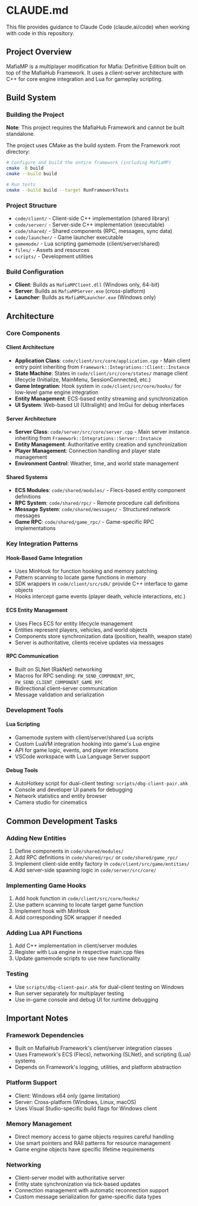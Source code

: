 # CLAUDE.md

This file provides guidance to Claude Code (claude.ai/code) when working with code in this repository.

## Project Overview

MafiaMP is a multiplayer modification for Mafia: Definitive Edition built on top of the MafiaHub Framework. It uses a client-server architecture with C++ for core engine integration and Lua for gameplay scripting.

## Build System

### Building the Project

**Note**: This project requires the MafiaHub Framework and cannot be built standalone.

The project uses CMake as the build system. From the Framework root directory:

```bash
# Configure and build the entire framework (including MafiaMP)
cmake -B build
cmake --build build

# Run tests
cmake --build build --target RunFrameworkTests
```

### Project Structure

- `code/client/` - Client-side C++ implementation (shared library)
- `code/server/` - Server-side C++ implementation (executable)
- `code/shared/` - Shared components (RPC, messages, sync data)
- `code/launcher/` - Game launcher executable
- `gamemode/` - Lua scripting gamemode (client/server/shared)
- `files/` - Assets and resources
- `scripts/` - Development utilities

### Build Configuration

- **Client**: Builds as `MafiaMPClient.dll` (Windows only, 64-bit)
- **Server**: Builds as `MafiaMPServer.exe` (cross-platform)
- **Launcher**: Builds as `MafiaMPLauncher.exe` (Windows only)

## Architecture

### Core Components

#### Client Architecture
- **Application Class**: `code/client/src/core/application.cpp` - Main client entry point inheriting from `Framework::Integrations::Client::Instance`
- **State Machine**: States in `code/client/src/core/states/` manage client lifecycle (Initialize, MainMenu, SessionConnected, etc.)
- **Game Integration**: Hook system in `code/client/src/core/hooks/` for low-level game engine integration
- **Entity Management**: ECS-based entity streaming and synchronization
- **UI System**: Web-based UI (Ultralight) and ImGui for debug interfaces

#### Server Architecture
- **Server Class**: `code/server/src/core/server.cpp` - Main server instance inheriting from `Framework::Integrations::Server::Instance`
- **Entity Management**: Authoritative entity creation and synchronization
- **Player Management**: Connection handling and player state management
- **Environment Control**: Weather, time, and world state management

#### Shared Systems
- **ECS Modules**: `code/shared/modules/` - Flecs-based entity component definitions
- **RPC System**: `code/shared/rpc/` - Remote procedure call definitions
- **Message System**: `code/shared/messages/` - Structured network messages
- **Game RPC**: `code/shared/game_rpc/` - Game-specific RPC implementations

### Key Integration Patterns

#### Hook-Based Game Integration
- Uses MinHook for function hooking and memory patching
- Pattern scanning to locate game functions in memory
- SDK wrappers in `code/client/src/sdk/` provide C++ interface to game objects
- Hooks intercept game events (player death, vehicle interactions, etc.)

#### ECS Entity Management
- Uses Flecs ECS for entity lifecycle management
- Entities represent players, vehicles, and world objects
- Components store synchronization data (position, health, weapon state)
- Server is authoritative, clients receive updates via messages

#### RPC Communication
- Built on SLNet (RakNet) networking
- Macros for RPC sending: `FW_SEND_COMPONENT_RPC`, `FW_SEND_CLIENT_COMPONENT_GAME_RPC`
- Bidirectional client-server communication
- Message validation and serialization

### Development Tools

#### Lua Scripting
- Gamemode system with client/server/shared Lua scripts
- Custom LuaVM integration hooking into game's Lua engine
- API for game logic, events, and player interactions
- VSCode workspace with Lua Language Server support

#### Debug Tools
- AutoHotkey script for dual-client testing: `scripts/dbg-client-pair.ahk`
- Console and developer UI panels for debugging
- Network statistics and entity browser
- Camera studio for cinematics

## Common Development Tasks

### Adding New Entities
1. Define components in `code/shared/modules/`
2. Add RPC definitions in `code/shared/rpc/` or `code/shared/game_rpc/`
3. Implement client-side entity factory in `code/client/src/game/entities/`
4. Add server-side spawning logic in `code/server/src/core/`

### Implementing Game Hooks
1. Add hook function in `code/client/src/core/hooks/`
2. Use pattern scanning to locate target game function
3. Implement hook with MinHook
4. Add corresponding SDK wrapper if needed

### Adding Lua API Functions
1. Add C++ implementation in client/server modules
2. Register with Lua engine in respective main.cpp files
3. Update gamemode scripts to use new functionality

### Testing
- Use `scripts/dbg-client-pair.ahk` for dual-client testing on Windows
- Run server separately for multiplayer testing
- Use in-game console and debug UI for runtime debugging

## Important Notes

### Framework Dependencies
- Built on MafiaHub Framework's client/server integration classes
- Uses Framework's ECS (Flecs), networking (SLNet), and scripting (Lua) systems
- Depends on Framework's logging, utilities, and platform abstraction

### Platform Support
- Client: Windows x64 only (game limitation)
- Server: Cross-platform (Windows, Linux, macOS)
- Uses Visual Studio-specific build flags for Windows client

### Memory Management
- Direct memory access to game objects requires careful handling
- Use smart pointers and RAII patterns for resource management
- Game engine objects have specific lifetime requirements

### Networking
- Client-server model with authoritative server
- Entity state synchronization via tick-based updates
- Connection management with automatic reconnection support
- Custom message serialization for game-specific data types